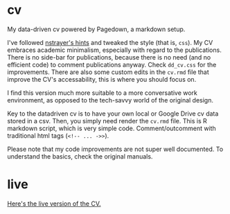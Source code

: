 # cv
My data-driven cv powered by Pagedown, a markdown setup.

I've followed [nstrayer's hints](https://github.com/nstrayer/datadrivencv) and tweaked the style (that is, `css`). My CV embraces academic minimalism, especially with regard to the publications. There is no side-bar for publications, because there is no need (and no efficient code) to comment publications anyway. Check `dd_cv.css` for the improvements. There are also some custom edits in the `cv.rmd` file that improve the CV's accessability, this is where you should focus on. 

I find this version much more suitable to a more conversative work environment, as opposed to the tech-savvy world of the original design. 

Key to the datadriven cv is to have your own local or Google Drive cv data stored in a csv. Then, you simply need render the `cv.rmd` file. This is R markdown script, which is very simple code. Comment/outcomment with traditional html tags (`<!-- ... ->>`).

Please note that my code improvements are not super well documented. To understand the basics, check the original manuals.

# live
[Here's the live version of the CV.](https://hightech-am-ende.de/cv.html)
